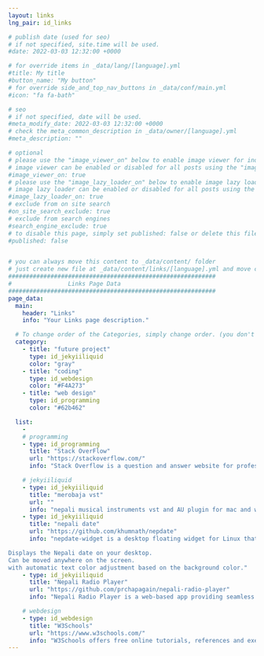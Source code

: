 ```yaml
---
layout: links
lng_pair: id_links

# publish date (used for seo)
# if not specified, site.time will be used.
#date: 2022-03-03 12:32:00 +0000

# for override items in _data/lang/[language].yml
#title: My title
#button_name: "My button"
# for override side_and_top_nav_buttons in _data/conf/main.yml
#icon: "fa fa-bath"

# seo
# if not specified, date will be used.
#meta_modify_date: 2022-03-03 12:32:00 +0000
# check the meta_common_description in _data/owner/[language].yml
#meta_description: ""

# optional
# please use the "image_viewer_on" below to enable image viewer for individual pages or posts (_posts/ or [language]/_posts folders).
# image viewer can be enabled or disabled for all posts using the "image_viewer_posts: true" setting in _data/conf/main.yml.
#image_viewer_on: true
# please use the "image_lazy_loader_on" below to enable image lazy loader for individual pages or posts (_posts/ or [language]/_posts folders).
# image lazy loader can be enabled or disabled for all posts using the "image_lazy_loader_posts: true" setting in _data/conf/main.yml.
#image_lazy_loader_on: true
# exclude from on site search
#on_site_search_exclude: true
# exclude from search engines
#search_engine_exclude: true
# to disable this page, simply set published: false or delete this file
#published: false


# you can always move this content to _data/content/ folder
# just create new file at _data/content/links/[language].yml and move content below.
###########################################################
#                Links Page Data
###########################################################
page_data:
  main:
    header: "Links"
    info: "Your Links page description."

  # To change order of the Categories, simply change order. (you don't need to change list order.)
  category:
    - title: "future project"
      type: id_jekyiiliquid
      color: "gray"
    - title: "coding"
      type: id_webdesign
      color: "#F4A273"
    - title: "web design"
      type: id_programming
      color: "#62b462"

  list:
    -
    # programming
    - type: id_programming
      title: "Stack OverFlow"
      url: "https://stackoverflow.com/"
      info: "Stack Overflow is a question and answer website for professional and enthusiastic programmers."

    # jekyiiliquid
    - type: id_jekyiiliquid
      title: "merobaja vst"
      url: ""
      info: "nepali musical instruments vst and AU plugin for mac and windows"
    - type: id_jekyiiliquid
      title: "nepali date"
      url: "https://github.com/khumnath/nepdate"
      info: "nepdate-widget is a desktop floating widget for Linux that displays the Nepali date. It provides the following features:

Displays the Nepali date on your desktop.
Can be moved anywhere on the screen.
with automatic text color adjustment based on the background color."
    - type: id_jekyiiliquid
      title: "Nepali Radio Player"
      url: "https://github.com/prchapagain/nepali-radio-player"
      info: "Nepali Radio Player is a web-based app providing seamless access to various Nepali radio stations. Features include play/pause, station navigation, and an FM list toggle. The app is responsive, with an interactive UI. Files include HTML, CSS for styling, and JavaScript for functionality."

    # webdesign
    - type: id_webdesign
      title: "W3Schools"
      url: "https://www.w3schools.com/"
      info: "W3Schools offers free online tutorials, references and exercises in all the major languages of the web. Covering popular subjects like HTML, CSS, JavaScript, Python, SQL, Java, and many more."
---
```

